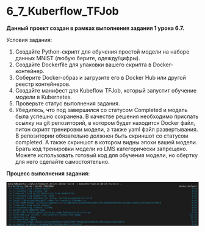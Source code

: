 # 6_7_Kuberflow_TFJob

**Данный проект создан в рамках выполнения задания 1 урока 6.7.**

Условия задания:
1. Создайте Python-скрипт для обучения простой модели на наборе данных MNIST (любую берите, одежду/цифры).
2. Создайте Dockerfile для упаковки вашего скрипта в Docker-контейнер.
3. Соберите Docker-образ и загрузите его в Docker Hub или другой реестр контейнеров.
4. Создайте манифест для Kubeflow TFJob, который запустит обучение модели в Kubernetes.
5. Проверьте статус выполнения задания.
6. Убедитесь, что под завершился со статусом Completed и модель была успешно сохранена.
В качестве решения необходимо прислать ссылку на git репозиторий, в котором будет находится Docker файл, питон скрипт тренировки модели, а также yaml файл развертывания. В репозитории обязательно должнен быть скриншот со статусом completed. А также скриншот в котором видны эпохи вашей модели.
Брать код тренировки модели из LMS категорически запрещено. Можете использовать готовый код для обучения модели, но обертку для него сделайте самостоятельно.

**Процесс выполнения задания:**

![Иллюстрация к проекту](https://github.com/Mahach22/6_7_Kuberflow_TFJob/blob/main/1.build.png)
